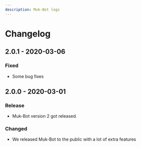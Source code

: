 ```yaml
---
description: Muk-Bot logs
---
```


# Changelog

## 2.0.1 - 2020-03-06

### Fixed

* Some bug fixes

## 2.0.0 - 2020-03-01

### Release

* Muk-Bot version 2 got released.

### Changed

* We released Muk-Bot to the public with a lot of extra features



